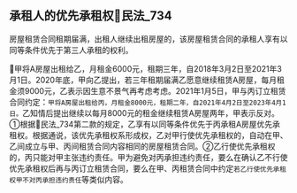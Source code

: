 ## 承租人的优先承租权🚪民法_734

房屋租赁合同租期届满，出租人继续出租房屋的，该房屋租赁合同的承租人享有以同等条件优先于第三人承租的权利。


🍐甲将A房屋出租给乙，月租金6000元，租期三年，自2018年3月2日至2021年3月1日。2020年底，甲向乙提出，若三年租期届满乙愿意继续租赁A房屋，每月租金须9000元，乙表示因生意不景气再考虑考虑。2021年1月5日，甲与丙订立租赁合同约定：`甲将A房屋出租给丙，月租金8000元，租期二年，自2021年4月2日至2023年4月1日。`乙知情后提出继续以每月8000元的租金继续租赁A房屋两年，甲表示反对。①根据🚪民法_734第二款的规定，乙享有以同等条件优先于丙承租A房屋优先承租权。根据通说，该优先承租权系形成权，乙对甲行使优先承租权的，自动在甲、乙间成立与甲、丙间租赁合同内容相同的房屋租赁合同。②乙行使优先承租权的，丙只能对甲主张违约责任。甲为避免对丙承担违约责任，要么在确认乙不行使优先承租权后再与丙订立租赁合同，要么在甲、丙租赁合同中约定`若乙行使优先承租权甲不对丙承担违约责任`等类似内容。


